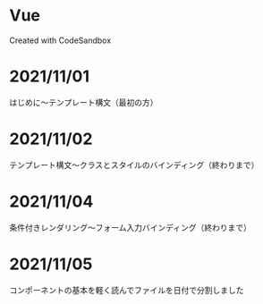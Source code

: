 # Vue
Created with CodeSandbox

# 2021/11/01
はじめに〜テンプレート構文（最初の方）

# 2021/11/02
テンプレート構文〜クラスとスタイルのバインディング（終わりまで）

# 2021/11/04
条件付きレンダリング〜フォーム入力バインディング（終わりまで）

# 2021/11/05
コンポーネントの基本を軽く読んでファイルを日付で分割しました
